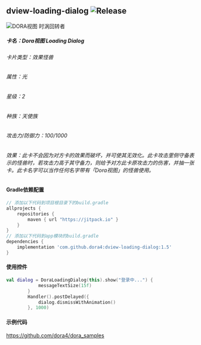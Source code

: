 dview-loading-dialog
![Release](https://jitpack.io/v/dora4/dview-loading-dialog.svg)
--------------------------------
![DORA视图 时涡回转者](https://github.com/user-attachments/assets/d3478212-e3d8-49d9-9c97-4876de6098f7)

##### 卡名：Dora视图 Loading Dialog
###### 卡片类型：效果怪兽
###### 属性：光
###### 星级：2
###### 种族：天使族
###### 攻击力/防御力：100/1000
###### 效果：此卡不会因为对方卡的效果而破坏，并可使其无效化。此卡攻击里侧守备表示的怪兽时，若攻击力高于其守备力，则给予对方此卡原攻击力的伤害，并抽一张卡。此卡名字可以当作任何名字带有「Dora视图」的怪兽使用。

#### Gradle依赖配置

```groovy
// 添加以下代码到项目根目录下的build.gradle
allprojects {
    repositories {
        maven { url "https://jitpack.io" }
    }
}
// 添加以下代码到app模块的build.gradle
dependencies {
    implementation 'com.github.dora4:dview-loading-dialog:1.5'
}
```

#### 使用控件

```kotlin
val dialog = DoraLoadingDialog(this).show("登录中...") {
            messageTextSize(15f)
        }
        Handler().postDelayed({
            dialog.dismissWithAnimation()
        }, 1000)
```

#### 示例代码

https://github.com/dora4/dora_samples
